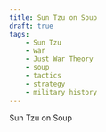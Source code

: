 ```yaml
---
title: Sun Tzu on Soup
draft: true
tags:
    - Sun Tzu
    - war
    - Just War Theory
    - soup
    - tactics
    - strategy
    - military history
---
```


Sun Tzu on Soup
